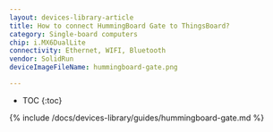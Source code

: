 ```yaml
---
layout: devices-library-article
title: How to connect HummingBoard Gate to ThingsBoard?
category: Single-board computers
chip: i.MX6DualLite
connectivity: Ethernet, WIFI, Bluetooth
vendor: SolidRun
deviceImageFileName: hummingboard-gate.png

---
```



* TOC
{:toc}

{% include /docs/devices-library/guides/hummingboard-gate.md %}